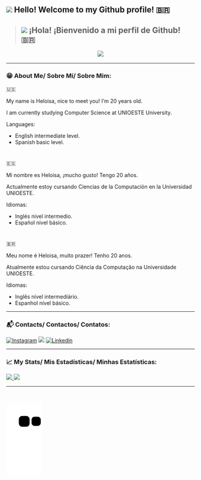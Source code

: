 ##  <img src="https://media.giphy.com/media/hvRJCLFzcasrR4ia7z/giphy.gif" width="30px"/> Hello! Welcome to my Github profile! 🇧🇷
> ##  <img src="https://media.giphy.com/media/hvRJCLFzcasrR4ia7z/giphy.gif" width="30px"/> ¡Hola! ¡Bienvenido a mi perfil de Github! 🇧🇷

<div id="header" align="center">
  <img src="https://media.giphy.com/media/ZeFG00TVXs54Pw4c8e/giphy.gif" width="300"/>
</div>

---

### 😁 About Me/ Sobre Mí/ Sobre Mim:
🇺🇸

My name is Heloisa, nice to meet you! I’m 20 years old. 

I am currently studying Computer Science at UNIOESTE University.

Languages:
  * English intermediate level.
  * Spanish basic level.
#  
🇪🇸

Mi nombre es Heloisa, ¡mucho gusto! Tengo 20 años. 

Actualmente estoy cursando Ciencias de la Computación en la Universidad UNIOESTE.

Idiomas:
  * Inglés nivel intermedio.
  * Español nivel básico.
#  
🇧🇷

Meu nome é Heloisa, muito prazer! Tenho 20 anos. 

Atualmente estou cursando Ciência da Computação na Universidade UNIOESTE.

Idiomas:
  * Inglês nível intermediário.
  * Espanhol nível básico.
  
---

### 📬 Contacts/ Contactos/ Contatos:
[![Instagram](https://img.shields.io/badge/Instagram-E4405F?style=for-the-badge&logo=instagram&logoColor=white)](https://www.instagram.com/h.eloisa_alves/)
<a href = "mailto:heloisaalves2001@gmail.com"><img src="https://img.shields.io/badge/Gmail-D14836?style=for-the-badge&logo=gmail&logoColor=white" target="_blank"></a>
[![Linkedin](https://img.shields.io/badge/LinkedIn-0077B5?style=for-the-badge&logo=linkedin&logoColor=white)](https://www.linkedin.com/in/heloisa-aparecida-alves-945a38219/)
</div>

---

### 📈 My Stats/ Mis Estadísticas/ Minhas Estatísticas:
<div>
<a href="https://github.com/Helogizzy">
<img height="180em" src="https://github-readme-stats.vercel.app/api/top-langs/?username=Helogizzy&layout=compact&langs_count=7&theme=dracula"/>
<img height="180em" src="https://github-readme-stats.vercel.app/api?username=Helogizzy&show_icons=true&theme=dracula&include_all_commits=true&count_private=true"/>

</div>

---

<div id="header" align="center">
  <img src="https://komarev.com/ghpvc/?username=your-github-Helogizzy&style=flat-square&color=blue" alt=""/>
</div>

![Snake animation](https://github.com/Helogizzy/Helogizzy/blob/output/github-contribution-grid-snake.svg)
